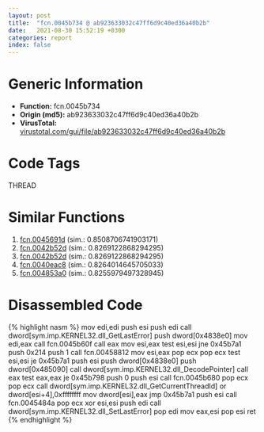 ```yaml
---
layout: post
title:  "fcn.0045b734 @ ab923633032c47ff6d9c40ed36a40b2b"
date:   2021-08-30 15:52:19 +0300
categories: report
index: false
---
```


# Generic Information
- **Function:** fcn.0045b734
- **Origin (md5):** ab923633032c47ff6d9c40ed36a40b2b
- **VirusTotal:** [virustotal.com/gui/file/ab923633032c47ff6d9c40ed36a40b2b][virustotal_ref]

# Code Tags
<span class="tag" id="THREAD">THREAD</span>


# Similar Functions

1. [fcn.0045691d][similar_1_ref] (sim.: 0.8508706741903171)
2. [fcn.0042b52d][similar_2_ref] (sim.: 0.8269122868294295)
3. [fcn.0042b52d][similar_3_ref] (sim.: 0.8269122868294295)
4. [fcn.0040eac8][similar_4_ref] (sim.: 0.8264014645705033)
5. [fcn.004853a0][similar_5_ref] (sim.: 0.8255979497328945)


# Disassembled Code

{% highlight nasm %}
mov edi,edi
push esi
push edi
call dword[sym.imp.KERNEL32.dll_GetLastError]
push dword[0x4838e0]
mov edi,eax
call fcn.0045b60f
call eax
mov esi,eax
test esi,esi
jne 0x45b7a1
push 0x214
push 1
call fcn.00458812
mov esi,eax
pop ecx
pop ecx
test esi,esi
je 0x45b7a1
push esi
push dword[0x4838e0]
push dword[0x485090]
call dword[sym.imp.KERNEL32.dll_DecodePointer]
call eax
test eax,eax
je 0x45b798
push 0
push esi
call fcn.0045b680
pop ecx
pop ecx
call dword[sym.imp.KERNEL32.dll_GetCurrentThreadId]
or dword[esi+4],0xffffffff
mov dword[esi],eax
jmp 0x45b7a1
push esi
call fcn.0045484a
pop ecx
xor esi,esi
push edi
call dword[sym.imp.KERNEL32.dll_SetLastError]
pop edi
mov eax,esi
pop esi
ret 
{% endhighlight %}


[similar_1_ref]: /report/fcn.0045691d@b3771987fba16f4fba07d1109ec72c76
[similar_2_ref]: /report/fcn.0042b52d@3bf433430f740e75dfaf9134a5696829
[similar_3_ref]: /report/fcn.0042b52d@4bd33f73402d0d03c0318f793884eb34
[similar_4_ref]: /report/fcn.0040eac8@3752616178fdbffef61ac0481dbc8e8d
[similar_5_ref]: /report/fcn.004853a0@912f1d013a0d6151bc7a7cef6da1b2a0
[virustotal_ref]: https://www.virustotal.com/gui/file/ab923633032c47ff6d9c40ed36a40b2b